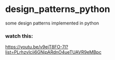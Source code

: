 # design_patterns_python
some design patterns implemented in python

### watch this:
https://youtu.be/v9ejT8FO-7I?list=PLrhzvIcii6GNjpARdnO4ueTUAVR9eMBpc

